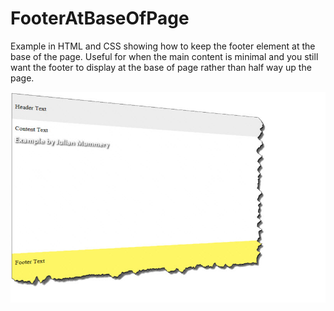 # FooterAtBaseOfPage
Example in HTML and CSS showing how to keep the footer element at the base of the page. Useful for when the main content is minimal and you still want the footer to display at the base of page rather than half way up the page.


<img src="https://github.com/julianmummery/Footer-At-Base-Of-Page/blob/master/Footer-At-Base-Of-Page-Example.jpg">
